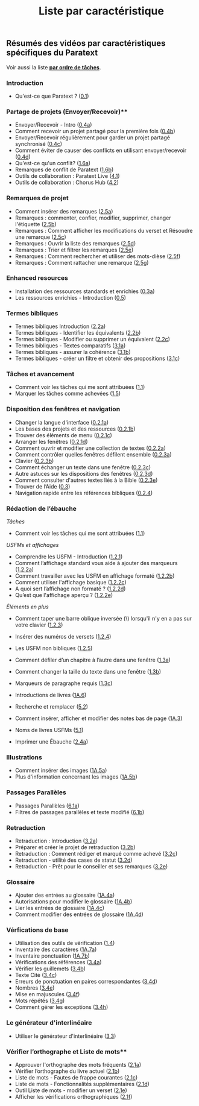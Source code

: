 ﻿---
title: Liste par caractéristique
---

## Résumés des vidéos par caractéristiques spécifiques du Paratext

Voir aussi la liste [**par ordre de tâches**](Overview.md). 

### Introduction  
 
-   Qu'est-ce que Paratext ? ([0.1](01-Introduction/0.1.md))  

### Partage de projets (Envoyer/Recevoir)**     
-  Envoyer/Recevoir - Intro ([0.4a](01-Introduction/0.4.Project-sharing/0.4a.md))  
-  Comment recevoir un projet partagé pour la première fois ([0.4b](01-Introduction/0.4.Project-sharing/0.4b.md))  
-  Envoyer/Recevoir régulièrement pour garder un projet partagé synchronisé ([0.4c](01-Introduction/0.4.Project-sharing/0.4c.md))  
-  Comment éviter de causer des conflicts en utilisant envoyer/recevoir ([0.4d](01-Introduction/0.4.Project-sharing/0.4d.md))  
-  Qu'est-ce qu'un conflit? ([1.6a](01-Introduction/0.4.Project-sharing/1.6a.md))  
-  Remarques de conflit de Paratext ([1.6b](01-Introduction/0.4.Project-sharing/1.6b.md))  
-  Outils de collaboration : Paratext Live ([4.1](05-Stage-4/4.1.md))  
-  Outils de collaboration : Chorus Hub ([4.2](05-Stage-4/4.2.md))  

### Remarques de projet   
-   Comment insérer des remarques ([2.5a](03-Stage-2/2.5.Project-notes/2.5a.md))  
-   Remarques : commenter, confier, modifier, supprimer, changer l'étiquette ([2.5b](03-Stage-2/2.5.Project-notes/2.5b.md))  
-   Remarques : Comment afficher les modifications du verset et Résoudre une remarque ([2.5c](03-Stage-2/2.5.Project-notes/2.5c.md))  
-   Remarques : Ouvrir la liste des remarques ([2.5d](03-Stage-2/2.5.Project-notes/2.5d.md))  
-   Remarques : Trier et filtrer les remarques ([2.5e](03-Stage-2/2.5.Project-notes/2.5e.md))  
-   Remarques : Comment rechercher et utiliser des mots-dièse ([2.5f](03-Stage-2/2.5.Project-notes/2.5f.md))  
-   Remarques : Comment rattacher une remarque ([2.5g](03-Stage-2/2.5.Project-notes/2.5g.md))  


### Enhanced resources   
-  Installation des ressources standards et enrichies  ([0.3a](01-Introduction/0.5.Enhanced-resources/0.3a.md))  
-  Les ressources enrichies - Introduction ([0.5](01-Introduction/0.5.Enhanced-resources/0.5.md))  

### Termes bibliques  
-  Termes bibliques Introduction ([2.2a](03-Stage-2/2.2.Biblical-terms/2.2a.md))  
-  Termes bibliques - Identifier les équivalents ([2.2b](03-Stage-2/2.2.Biblical-terms/2.2b.md))  
-  Termes bibliques - Modifier ou supprimer un équivalent ([2.2c](03-Stage-2/2.2.Biblical-terms/2.2c.md))  
-   Termes bibliques - Textes comparatifs ([3.1a](04-Stage-3/3.1.Biblical-terms/3.1a.md))  
-   Termes bibliques - assurer la cohérence ([3.1b](04-Stage-3/3.1.Biblical-terms/3.1b.md))  
-   Termes bibliques - créer un filtre et obtenir des propositions ([3.1c](04-Stage-3/3.1.Biblical-terms/3.1c.md))  

### Tâches et avancement
- Comment voir les tâches qui me sont attribuées ([1.1](02-Stage-1/1.Drafting-editing/1.1.md))  
-  Marquer les tâches comme achevées ([1.5](02-Stage-1/4.Basic-checks/1.5.md))  

### Disposition des fenêtres et navigation
-   Changer la langue d'interface ([0.2.1a](01-Introduction/0.2.Navigation/0.2.1a.md))  
-  Les bases des projets et des ressources ([0.2.1b](01-Introduction/0.2.Navigation/0.2.1b.md))  
-   Trouver des éléments de menu ([0.2.1c](01-Introduction/0.2.Navigation/0.2.1c.md))  
-  Arranger les fenêtres ([0.2.1d](01-Introduction/0.2.Navigation/0.2.1d.md))  
-  Comment ouvrir et modifier  une collection de textes ([0.2.2a](01-Introduction/0.2.Navigation/0.2.2a.md))  
-  Comment contrôler quelles fenêtres défilent ensemble ([0.2.3a](01-Introduction/0.2.Navigation/0.2.3a.md))  
-  Clavier ([0.2.3b](01-Introduction/0.2.Navigation/0.2.3b.md))  
-  Comment échanger un texte dans une fenêtre ([0.2.3c](01-Introduction/0.2.Navigation/0.2.3c.md))  
-  Autre astuces sur les dispositions des fenêtres ([0.2.3d](01-Introduction/0.2.Navigation/0.2.3d.md))  
-  Comment consulter d'autres textes liés à la Bible ([0.2.3e](01-Introduction/0.2.Navigation/0.2.3e.md))  
-  Trouver de l’Aide ([0.3](01-Introduction/0.2.Navigation/0.3.md))  
-  Navigation rapide entre les références bibliques ([0.2.4](01-Introduction/0.2.Navigation/0.2.4.md))  

### Rédaction de l’ébauche
*Tâches*
- Comment voir les tâches qui me sont attribuées ([1.1](02-Stage-1/1.Drafting-editing/1.1.md))  
 
*USFMs et affichages*    
-  Comprendre les USFM -  Introduction ([1.2.1](02-Stage-1/2.USFM/1.2.1.md))  
-  Comment l’affichage standard vous aide à ajouter des marqueurs ([1.2.2a](02-Stage-1/2.USFM/1.2.2a.md))  
-  Comment travailler avec les USFM en affichage formaté ([1.2.2b](02-Stage-1/2.USFM/1.2.2b.md))  
-  Comment utiliser l'affichage basique ([1.2.2c](02-Stage-1/2.USFM/1.2.2c.md))  
-  A quoi sert l’affichage non formaté ? ([1.2.2d](02-Stage-1/2.USFM/1.2.2d.md))  
-  Qu’est que l'affichage aperçu ? ([1.2.2e](02-Stage-1/2.USFM/1.2.2e.md))  
   
*Éléments en plus*    
-  Comment taper une barre oblique inversée (\\) lorsqu'il n'y en a pas sur votre clavier ([1.2.3](02-Stage-1/1.Drafting-editing/1.2.3.md))  
-  Insérer des numéros de versets ([1.2.4](02-Stage-1/1.Drafting-editing/1.2.4.md))  
-  Les USFM non bibliques ([1.2.5](02-Stage-1/1.Drafting-editing/1.2.5.md))  
-  Comment défiler d’un chapitre à l’autre dans une fenêtre ([1.3a](02-Stage-1/1.Drafting-editing/1.3a.md))  
-  Comment changer la taille du texte dans une fenêtre ([1.3b](02-Stage-1/1.Drafting-editing/1.3b.md))  
-  Marqueurs de paragraphe requis ([1.3c](02-Stage-1/1.Drafting-editing/1.3c.md))  

-  Introductions de livres ([1A.6](02-Stage-1/5.Additional/1A.6.md))  
-  Recherche et remplacer ([5.2](06-Stage-5/5.2.md))  
-  Comment insérer, afficher et modifier des notes bas de page ([1A.3](02-Stage-1/5.Additional/1A.3.md))  

-  Noms de livres USFMs ([5.1](06-Stage-5/5.1.md))  
-  Imprimer une Ébauche ([2.4a](03-Stage-2/2.4a.md))  

### Illustrations
-  Comment insérer des images ([1A.5a](02-Stage-1/5.Additional/1A.5a.md))  
-  Plus d'information concernant les images ([1A.5b](02-Stage-1/5.Additional/1A.5b.md))  


### Passages Parallèles    
-  Passages Parallèles ([6.1a](07-Stage-6/6.1a.md))  
-  Filtres de passages parallèles et texte modifié ([6.1b](07-Stage-6/6.1b.md))  

### Retraduction
-   Retraduction : Introduction ([3.2a](04-Stage-3/3.2.Back-translation/3.2a.md))  
-   Préparer et créer le projet de retraduction ([3.2b](04-Stage-3/3.2.Back-translation/3.2b.md))  
-   Retraduction : Comment rédiger et marqué comme achevé ([3.2c](04-Stage-3/3.2.Back-translation/3.2c.md))  
-   Retraduction - utilité des cases de statut ([3.2d](04-Stage-3/3.2.Back-translation/3.2d.md))  
-   Retraduction - Prêt pour le conseiller et ses remarques ([3.2e](04-Stage-3/3.2.Back-translation/3.2e.md))  
   
### Glossaire
-  Ajouter des entrées au glossaire ([1A.4a](02-Stage-1/5.Additional/1A.4a.md))  
-  Autorisations pour modifier le glossaire ([1A.4b](02-Stage-1/5.Additional/1A.4b.md))  
-  Lier les entrées de glossaire ([1A.4c](02-Stage-1/5.Additional/1A.4c.md))  
-  Comment modifier des entrées de glossaire ([1A.4d](02-Stage-1/5.Additional/1A.4d.md))  

### Vérfications de base   
-  Utilisation des outils de vérification ([1.4](02-Stage-1/4.Basic-checks/1.4.md))  
-  Inventaire des caractères ([1A.7a](02-Stage-1/4.Basic-checks/1A.7a.md))  
-  Inventaire ponctuation ([1A.7b](02-Stage-1/4.Basic-checks/1A.7b.md))  
-   Vérifications des références ([3.4a](04-Stage-3/3.4.Checks/3.4a.md))  
-   Vérifier les guillemets ([3.4b](04-Stage-3/3.4.Checks/3.4b.md))  
-   Texte Cité ([3.4c](04-Stage-3/3.4.Checks/3.4c.md))  
-   Erreurs de ponctuation en paires correspondantes ([3.4d](04-Stage-3/3.4.Checks/3.4d.md))  
-   Nombres ([3.4e](04-Stage-3/3.4.Checks/3.4e.md))  
-   Mise en majuscules ([3.4f](04-Stage-3/3.4.Checks/3.4f.md))  
-   Mots répétés ([3.4g](04-Stage-3/3.4.Checks/3.4g.md))  
-   Comment gérer les exceptions ([3.4h](04-Stage-3/3.4.Checks/3.4h.md))  
  
### Le générateur d'interlinéaire
-   Utiliser le générateur d'interlinéaire ([3.3](04-Stage-3/3.3.Custom-interlinears/3.3.md))  

### Vérifier l’orthographe et Liste de mots**    
-  Approuver l'orthographe des mots fréquents ([2.1a](03-Stage-2/2.1.Spell-check-wordlist/2.1a.md))  
-  Vérifier l’orthographe du livre actuel ([2.1b](03-Stage-2/2.1.Spell-check-wordlist/2.1b.md))  
-  Liste de mots - Fautes de frappe courantes ([2.1c](03-Stage-2/2.1.Spell-check-wordlist/2.1c.md))  
-  Liste de mots - Fonctionnalités supplémentaires ([2.1d](03-Stage-2/2.1.Spell-check-wordlist/2.1d.md))  
-  Outil Liste de mots - modifier un verset ([2.1e](03-Stage-2/2.1.Spell-check-wordlist/2.1e.md))  
-  Afficher les vérifications orthographiques ([2.1f](03-Stage-2/2.1.Spell-check-wordlist/2.1f.md))  
